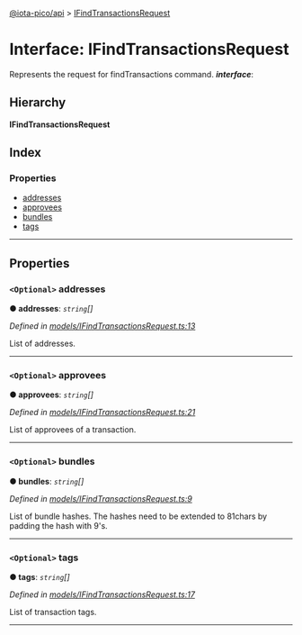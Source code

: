 [@iota-pico/api](../README.md) > [IFindTransactionsRequest](../interfaces/ifindtransactionsrequest.md)

# Interface: IFindTransactionsRequest

Represents the request for findTransactions command.
*__interface__*: 

## Hierarchy

**IFindTransactionsRequest**

## Index

### Properties

* [addresses](ifindtransactionsrequest.md#addresses)
* [approvees](ifindtransactionsrequest.md#approvees)
* [bundles](ifindtransactionsrequest.md#bundles)
* [tags](ifindtransactionsrequest.md#tags)

---

## Properties

<a id="addresses"></a>

### `<Optional>` addresses

**● addresses**: *`string`[]*

*Defined in [models/IFindTransactionsRequest.ts:13](https://github.com/iota-pico/api/blob/4db1362/src/models/IFindTransactionsRequest.ts#L13)*

List of addresses.

___
<a id="approvees"></a>

### `<Optional>` approvees

**● approvees**: *`string`[]*

*Defined in [models/IFindTransactionsRequest.ts:21](https://github.com/iota-pico/api/blob/4db1362/src/models/IFindTransactionsRequest.ts#L21)*

List of approvees of a transaction.

___
<a id="bundles"></a>

### `<Optional>` bundles

**● bundles**: *`string`[]*

*Defined in [models/IFindTransactionsRequest.ts:9](https://github.com/iota-pico/api/blob/4db1362/src/models/IFindTransactionsRequest.ts#L9)*

List of bundle hashes. The hashes need to be extended to 81chars by padding the hash with 9's.

___
<a id="tags"></a>

### `<Optional>` tags

**● tags**: *`string`[]*

*Defined in [models/IFindTransactionsRequest.ts:17](https://github.com/iota-pico/api/blob/4db1362/src/models/IFindTransactionsRequest.ts#L17)*

List of transaction tags.

___


